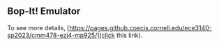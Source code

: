 ## Bop-It! Emulator

To see more details,
[https://pages.github.coecis.cornell.edu/ece3140-sp2023/cmm478-ezj4-mp925/](click this link).
